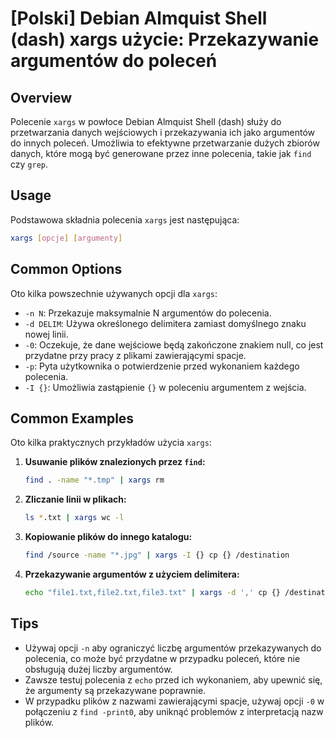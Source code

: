 # [Polski] Debian Almquist Shell (dash) xargs użycie: Przekazywanie argumentów do poleceń

## Overview
Polecenie `xargs` w powłoce Debian Almquist Shell (dash) służy do przetwarzania danych wejściowych i przekazywania ich jako argumentów do innych poleceń. Umożliwia to efektywne przetwarzanie dużych zbiorów danych, które mogą być generowane przez inne polecenia, takie jak `find` czy `grep`.

## Usage
Podstawowa składnia polecenia `xargs` jest następująca:

```bash
xargs [opcje] [argumenty]
```

## Common Options
Oto kilka powszechnie używanych opcji dla `xargs`:

- `-n N`: Przekazuje maksymalnie N argumentów do polecenia.
- `-d DELIM`: Używa określonego delimitera zamiast domyślnego znaku nowej linii.
- `-0`: Oczekuje, że dane wejściowe będą zakończone znakiem null, co jest przydatne przy pracy z plikami zawierającymi spacje.
- `-p`: Pyta użytkownika o potwierdzenie przed wykonaniem każdego polecenia.
- `-I {}`: Umożliwia zastąpienie `{}` w poleceniu argumentem z wejścia.

## Common Examples
Oto kilka praktycznych przykładów użycia `xargs`:

1. **Usuwanie plików znalezionych przez `find`:**
   ```bash
   find . -name "*.tmp" | xargs rm
   ```

2. **Zliczanie linii w plikach:**
   ```bash
   ls *.txt | xargs wc -l
   ```

3. **Kopiowanie plików do innego katalogu:**
   ```bash
   find /source -name "*.jpg" | xargs -I {} cp {} /destination
   ```

4. **Przekazywanie argumentów z użyciem delimitera:**
   ```bash
   echo "file1.txt,file2.txt,file3.txt" | xargs -d ',' cp {} /destination
   ```

## Tips
- Używaj opcji `-n` aby ograniczyć liczbę argumentów przekazywanych do polecenia, co może być przydatne w przypadku poleceń, które nie obsługują dużej liczby argumentów.
- Zawsze testuj polecenia z `echo` przed ich wykonaniem, aby upewnić się, że argumenty są przekazywane poprawnie.
- W przypadku plików z nazwami zawierającymi spacje, używaj opcji `-0` w połączeniu z `find -print0`, aby uniknąć problemów z interpretacją nazw plików.